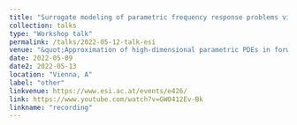 ```yaml
---
title: "Surrogate modeling of parametric frequency response problems via locally adaptive sparse grids"
collection: talks
type: "Workshop talk"
permalink: /talks/2022-05-12-talk-esi
venue: "&quot;Approximation of high-dimensional parametric PDEs in forward UQ&quot; ESI workshop"
date: 2022-05-09
date2: 2022-05-13
location: "Vienna, A"
label: "other"
linkvenue: https://www.esi.ac.at/events/e426/
link: https://www.youtube.com/watch?v=GW0412Ev-Bk
linkname: "recording"
---
```

